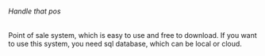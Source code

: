 ###### Handle that pos
Point of sale system, which is easy to use and free to download.
If you want to use this system, you need sql database, which can be local or cloud.

